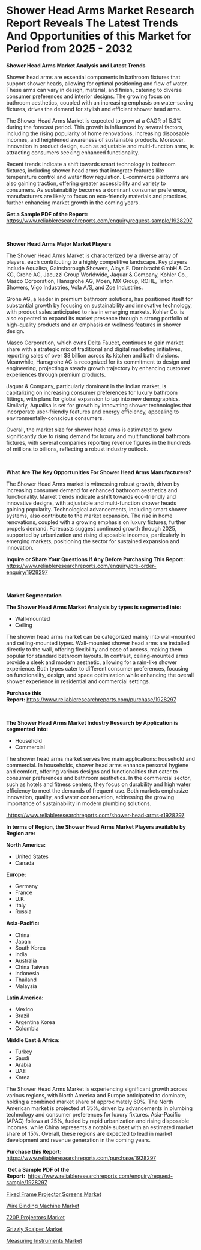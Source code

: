 <p><h1>Shower Head Arms Market Research Report Reveals The Latest Trends And Opportunities of this Market for Period from 2025 - 2032</h1></p><p><strong>Shower Head Arms Market Analysis and Latest Trends</strong></p>
<p><p>Shower head arms are essential components in bathroom fixtures that support shower heads, allowing for optimal positioning and flow of water. These arms can vary in design, material, and finish, catering to diverse consumer preferences and interior designs. The growing focus on bathroom aesthetics, coupled with an increasing emphasis on water-saving fixtures, drives the demand for stylish and efficient shower head arms.</p><p>The Shower Head Arms Market is expected to grow at a CAGR of 5.3% during the forecast period. This growth is influenced by several factors, including the rising popularity of home renovations, increasing disposable incomes, and heightened awareness of sustainable products. Moreover, innovation in product design, such as adjustable and multi-function arms, is attracting consumers seeking enhanced functionality.</p><p>Recent trends indicate a shift towards smart technology in bathroom fixtures, including shower head arms that integrate features like temperature control and water flow regulation. E-commerce platforms are also gaining traction, offering greater accessibility and variety to consumers. As sustainability becomes a dominant consumer preference, manufacturers are likely to focus on eco-friendly materials and practices, further enhancing market growth in the coming years.</p></p>
<p><strong>Get a Sample PDF of the Report:&nbsp;</strong> <a href="https://www.reliableresearchreports.com/enquiry/request-sample/1928297?utm_campaign=33&utm_medium=2&utm_source=Github&utm_content=ia&utm_term=23022025&utm_id=shower-head-arms">https://www.reliableresearchreports.com/enquiry/request-sample/1928297</a></p>
<p>&nbsp;</p>
<p><strong>Shower Head Arms Major Market Players</strong></p>
<p><p>The Shower Head Arms Market is characterized by a diverse array of players, each contributing to a highly competitive landscape. Key players include Aqualisa, Gainsborough Showers, Aloys F. Dornbracht GmbH & Co. KG, Grohe AG, Jacuzzi Group Worldwide, Jaquar & Company, Kohler Co., Masco Corporation, Hansgrohe AG, Moen, MX Group, ROHL, Triton Showers, Vigo Industries, Vola A/S, and Zoe Industries. </p><p>Grohe AG, a leader in premium bathroom solutions, has positioned itself for substantial growth by focusing on sustainability and innovative technology, with product sales anticipated to rise in emerging markets. Kohler Co. is also expected to expand its market presence through a strong portfolio of high-quality products and an emphasis on wellness features in shower design.</p><p>Masco Corporation, which owns Delta Faucet, continues to gain market share with a strategic mix of traditional and digital marketing initiatives, reporting sales of over $8 billion across its kitchen and bath divisions. Meanwhile, Hansgrohe AG is recognized for its commitment to design and engineering, projecting a steady growth trajectory by enhancing customer experiences through premium products.</p><p>Jaquar & Company, particularly dominant in the Indian market, is capitalizing on increasing consumer preferences for luxury bathroom fittings, with plans for global expansion to tap into new demographics. Similarly, Aqualisa is set for growth by innovating shower technologies that incorporate user-friendly features and energy efficiency, appealing to environmentally-conscious consumers.</p><p>Overall, the market size for shower head arms is estimated to grow significantly due to rising demand for luxury and multifunctional bathroom fixtures, with several companies reporting revenue figures in the hundreds of millions to billions, reflecting a robust industry outlook.</p></p>
<p>&nbsp;</p>
<p><strong>What Are The Key Opportunities For Shower Head Arms Manufacturers?</strong></p>
<p><p>The Shower Head Arms market is witnessing robust growth, driven by increasing consumer demand for enhanced bathroom aesthetics and functionality. Market trends indicate a shift towards eco-friendly and innovative designs, with adjustable and multi-function shower heads gaining popularity. Technological advancements, including smart shower systems, also contribute to the market expansion. The rise in home renovations, coupled with a growing emphasis on luxury fixtures, further propels demand. Forecasts suggest continued growth through 2025, supported by urbanization and rising disposable incomes, particularly in emerging markets, positioning the sector for sustained expansion and innovation.</p></p>
<p><strong>Inquire or Share Your Questions If Any Before Purchasing This Report:</strong> <a href="https://www.reliableresearchreports.com/enquiry/pre-order-enquiry/1928297?utm_campaign=33&utm_medium=2&utm_source=Github&utm_content=ia&utm_term=23022025&utm_id=shower-head-arms">https://www.reliableresearchreports.com/enquiry/pre-order-enquiry/1928297</a></p>
<p>&nbsp;</p>
<p><strong>Market Segmentation</strong></p>
<p><strong>The Shower Head Arms Market Analysis by types is segmented into:</strong></p>
<p><ul><li>Wall-mounted</li><li>Ceiling</li></ul></p>
<p><p>The shower head arms market can be categorized mainly into wall-mounted and ceiling-mounted types. Wall-mounted shower head arms are installed directly to the wall, offering flexibility and ease of access, making them popular for standard bathroom layouts. In contrast, ceiling-mounted arms provide a sleek and modern aesthetic, allowing for a rain-like shower experience. Both types cater to different consumer preferences, focusing on functionality, design, and space optimization while enhancing the overall shower experience in residential and commercial settings.</p></p>
<p><strong>Purchase this Report:&nbsp;</strong><a href="https://www.reliableresearchreports.com/purchase/1928297?utm_campaign=33&utm_medium=2&utm_source=Github&utm_content=ia&utm_term=23022025&utm_id=shower-head-arms">https://www.reliableresearchreports.com/purchase/1928297</a></p>
<p>&nbsp;</p>
<p><strong>The Shower Head Arms Market Industry Research by Application is segmented into:</strong></p>
<p><ul><li>Household</li><li>Commercial</li></ul></p>
<p><p>The shower head arms market serves two main applications: household and commercial. In households, shower head arms enhance personal hygiene and comfort, offering various designs and functionalities that cater to consumer preferences and bathroom aesthetics. In the commercial sector, such as hotels and fitness centers, they focus on durability and high water efficiency to meet the demands of frequent use. Both markets emphasize innovation, quality, and water conservation, addressing the growing importance of sustainability in modern plumbing solutions.</p></p>
<p><a href="https://www.reliableresearchreports.com/shower-head-arms-r1928297?utm_campaign=33&utm_medium=2&utm_source=Github&utm_content=ia&utm_term=23022025&utm_id=shower-head-arms">&nbsp;https://www.reliableresearchreports.com/shower-head-arms-r1928297</a></p>
<p><strong>In terms of Region, the Shower Head Arms Market Players available by Region are:</strong></p>
<p>
    <p> <strong> North America: </strong>
        <ul>
            <li>United States</li>
            <li>Canada</li>
        </ul>
        </p> 
    <p> <strong> Europe: </strong>
        <ul>
            <li>Germany</li>
            <li>France</li>
            <li>U.K.</li>
            <li>Italy</li>
            <li>Russia</li>
        </ul>
        </p> 
    <p> <strong> Asia-Pacific: </strong>
        <ul>
            <li>China</li>
            <li>Japan</li>
            <li>South Korea</li>
            <li>India</li>
            <li>Australia</li>
            <li>China Taiwan</li>
            <li>Indonesia</li>
            <li>Thailand</li>
            <li>Malaysia</li>
        </ul>
        </p> 
    <p> <strong> Latin America: </strong>
        <ul>
            <li>Mexico</li>
            <li>Brazil</li>
            <li>Argentina Korea</li>
            <li>Colombia</li>
        </ul>
        </p> 
    <p> <strong> Middle East & Africa: </strong>
        <ul>
            <li>Turkey</li>
            <li>Saudi</li>
            <li>Arabia</li>
            <li>UAE</li>
            <li>Korea</li>
        </ul>
    </p>
    </p>
<p><p>The Shower Head Arms Market is experiencing significant growth across various regions, with North America and Europe anticipated to dominate, holding a combined market share of approximately 60%. The North American market is projected at 35%, driven by advancements in plumbing technology and consumer preferences for luxury fixtures. Asia-Pacific (APAC) follows at 25%, fueled by rapid urbanization and rising disposable incomes, while China represents a notable subset with an estimated market share of 15%. Overall, these regions are expected to lead in market development and revenue generation in the coming years.</p></p>
<p><strong>Purchase this Report: </strong><a href="https://www.reliableresearchreports.com/purchase/1928297?utm_campaign=33&utm_medium=2&utm_source=Github&utm_content=ia&utm_term=23022025&utm_id=shower-head-arms">https://www.reliableresearchreports.com/purchase/1928297</a></p>
<p>&nbsp;<strong>Get a Sample PDF of the Report:&nbsp;&nbsp;</strong><a href="https://www.reliableresearchreports.com/enquiry/request-sample/1928297?utm_campaign=33&utm_medium=2&utm_source=Github&utm_content=ia&utm_term=23022025&utm_id=shower-head-arms">https://www.reliableresearchreports.com/enquiry/request-sample/1928297</a></p>
<p><strong></strong></p>
<p><p><a href="https://github.com/palenjeppecd/Market-Research-Report-List-1/blob/main/fixed-frame-projector-screens-market.md?utm_campaign=33&utm_medium=2&utm_source=Github&utm_content=ia&utm_term=23022025&utm_id=shower-head-arms">Fixed Frame Projector Screens Market</a></p><p><a href="https://github.com/aarajlyre/Market-Research-Report-List-1/blob/main/wire-binding-machine-market.md?utm_campaign=33&utm_medium=2&utm_source=Github&utm_content=ia&utm_term=23022025&utm_id=shower-head-arms">Wire Binding Machine Market</a></p><p><a href="https://github.com/zsibaqalia/Market-Research-Report-List-1/blob/main/720p-projectors-market.md?utm_campaign=33&utm_medium=2&utm_source=Github&utm_content=ia&utm_term=23022025&utm_id=shower-head-arms">720P Projectors Market</a></p><p><a href="https://github.com/sawrovpipolo/Market-Research-Report-List-1/blob/main/grizzly-scalper-market.md?utm_campaign=33&utm_medium=2&utm_source=Github&utm_content=ia&utm_term=23022025&utm_id=shower-head-arms">Grizzly Scalper Market</a></p><p><a href="https://github.com/raaschadonle/Market-Research-Report-List-1/blob/main/measuring-instruments-market.md?utm_campaign=33&utm_medium=2&utm_source=Github&utm_content=ia&utm_term=23022025&utm_id=shower-head-arms">Measuring Instruments Market</a></p></p>